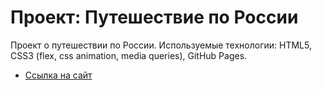 # Проект: Путешествие по России

Проект о путешествии по России.
Используемые технологии: HTML5, CSS3 (flex, css animation, media queries), GitHub Pages.

* [Ссылка на сайт](https://concinnity888.github.io/russian-travel/index.html)

